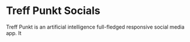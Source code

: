 # Treff Punkt Socials
Treff Punkt is an artificial intelligence full-fledged responsive social media app. It 
